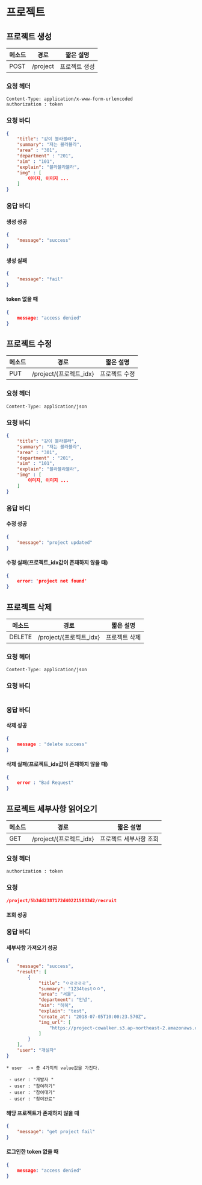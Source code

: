 # 프로젝트

## 프로젝트 생성

| 메소드 | 경로     | 짧은 설명     |
| ------ | -------- | ------------- |
| POST   | /project | 프로젝트 생성 |

### 요청 헤더

```
Content-Type: application/x-www-form-urlencoded
authorization : token
```

### 요청 바디

```json
{
    "title": "같이 블라블라",
    "summary": "저는 블라블라",
	"area" : "301",
	"department" : "201",
	"aim" : "101",
    "explain": "블라블라블라",
    "img" : [
        이미지, 이미지 ...
    ]
}
```

### 응답 바디

#### 생성 성공

```json
{
    "message": "success"
}
```

#### 생성 실패

```json
{
    "message": "fail"
}
```

#### token 없을 때

```json
{
    message: "access denied"
}
```



## 프로젝트 수정

| 메소드 | 경로                    | 짧은 설명     |
| ------ | ----------------------- | ------------- |
| PUT    | /project/{프로젝트_idx} | 프로젝트 수정 |

### 요청 헤더

```
Content-Type: application/json
```

### 요청 바디

```json
{
    "title": "같이 블라블라",
    "summary": "저는 블라블라",
	"area" : "301",
	"department" : "201",
	"aim" : "101",
    "explain": "블라블라블라",
    "img" : [
        이미지, 이미지 ...
    ]
}
```

### 응답 바디

#### 수정 성공

```json
{
    "message": "project updated"
}
```

#### 수정 실패(프로젝트_idx값이 존재하지 않을 때)

```json
{
    error: 'project not found'
}
```



## 프로젝트 삭제

| 메소드 | 경로                    | 짧은 설명     |
| ------ | ----------------------- | ------------- |
| DELETE | /project/{프로젝트_idx} | 프로젝트 삭제 |

### 요청 헤더

```
Content-Type: application/json
```

### 요청 바디

```json

```

### 응답 바디

#### 삭제 성공

```json
{
    message : "delete success"
}
```

#### 삭제 실패(프로젝트_idx값이 존재하지 않을 때)

```json
{
    error : "Bad Request"
}
```



## 프로젝트 세부사항 읽어오기

| 메소드 | 경로                    | 짧은 설명              |
| ------ | ----------------------- | ---------------------- |
| GET    | /project/{프로젝트_idx} | 프로젝트 세부사항 조회 |

### 요청 헤더

```
authorization : token 
```

### 요청

```json
/project/5b3dd2387172d402215033d2/recruit
```

#### 조회 성공

### 응답 바디

#### 세부사항 가져오기 성공

```json
{
    "message": "success",
    "result": [
        {
            "title": "ㅇㄹㄹㄹㄹ",
            "summary": "1234testㅇㅇ",
            "area": "서울",
            "department": "안녕",
            "aim": "히히",
            "explain": "test",
            "create_at": "2018-07-05T10:00:23.570Z",
            "img_url": [
                "https://project-cowalker.s3.ap-northeast-2.amazonaws.com/1530784823415.png"
            ]
        }
    ],
    "user": "개설자"
}
```

```
* user  -> 총 4가지의 value값을 가진다. 

 - user : "개발자 " 
 - user : "참여하기"
 - user : "참여대기"
 - user : "참여완료"
```

#### 해당 프로젝트가 존재하지 않을 때

```json
{
    "message": "get project fail"
}
```

#### 로그인한 token 없을 때

```json
{
    message: "access denied"
}
```



